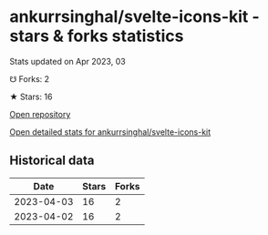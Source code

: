 # ankurrsinghal/svelte-icons-kit - stars & forks statistics

Stats updated on Apr 2023, 03

☋ Forks: 2

★ Stars: 16

[Open repository](https://github.com/ankurrsinghal/svelte-icons-kit)

[Open detailed stats for ankurrsinghal/svelte-icons-kit](https://reviewgithub.com/rep/ankurrsinghal/svelte-icons-kit)

## Historical data
| Date | Stars | Forks |
|------|-------|-------|
| 2023-04-03 | 16 | 2 | 
| 2023-04-02 | 16 | 2 | 

